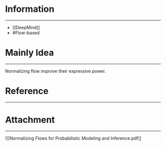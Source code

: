 # Information
---
- [[DeepMind]]
- #Flow-based 

# Mainly Idea
---
Normalizing flow improve their expressive power.


# Reference
---


# Attachment
---
![[Normalizing Flows for Probabilistic Modeling and Inference.pdf]]